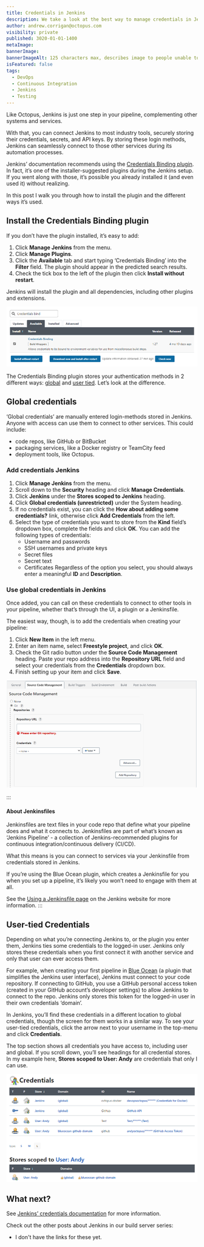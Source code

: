 ```yaml
---
title: Credentials in Jenkins
description: We take a look at the best way to manage credentials in Jenkins with the Credentials Binding plugin.
author: andrew.corrigan@octopus.com
visibility: private
published: 3020-01-01-1400
metaImage: 
bannerImage: 
bannerImageAlt: 125 characters max, describes image to people unable to see it.
isFeatured: false
tags:
  - DevOps
  - Continuous Integration
  - Jenkins
  - Testing
---
```


Like Octopus, Jenkins is just one step in your pipeline, complementing other systems and services.

With that, you can connect Jenkins to most industry tools, securely storing their credentials, secrets, and API keys. By storing these login methods, Jenkins can seamlessly connect to those other services during its automation processes.

Jenkins’ documentation recommends using the [Credentials Binding plugin](https://plugins.jenkins.io/credentials-binding/). In fact, it’s one of the installer-suggested plugins during the Jenkins setup. If you went along with those, it’s possible you already installed it (and even used it) without realizing.

In this post I walk you through how to install the plugin and the different ways it’s used.

## Install the Credentials Binding plugin

If you don’t have the plugin installed, it’s easy to add:

1. Click **Manage Jenkins** from the menu.
1. Click **Manage Plugins**.
1. Click the **Available** tab and start typing ‘Credentials Binding’ into the **Filter** field. The plugin should appear in the predicted search results.
1. Check the tick box to the left of the plugin then click **Install without restart**.

Jenkins will install the plugin and all dependencies, including other plugins and extensions.

![The Manage Plugin screen with the 'Credentials Binding plugin' found in the store and ready to install](install-credentials-binding-plugin.png)

The Credentials Binding plugin stores your authentication methods in 2 different ways: [global](#global-credentials) and [user tied](#user-tied-Credentials). Let’s look at the difference.

## Global credentials

‘Global credentials’ are manually entered login-methods stored in Jenkins. Anyone with access can use them to connect to other services. This could include:

-	code repos, like GitHub or BitBucket
-	packaging services, like a Docker registry or TeamCity feed
-	deployment tools, like Octopus.

### Add credentials Jenkins

1. Click **Manage Jenkins** from the menu.
1. Scroll down to the **Security** heading and click **Manage Credentials**.
1. Click **Jenkins** under the **Stores scoped to Jenkins** heading.
1. Click **Global credentials (unrestricted)** under the System heading.
1. If no credentials exist, you can click the **How about adding some credentials?** link, otherwise click **Add Credentials** from the left.
1. Select the type of credentials you want to store from the **Kind** field’s dropdown box, complete the fields and click **OK**. You can add the following types of credentials:
   - Username and passwords
   - SSH usernames and private keys
   - Secret files
   - Secret text
   - Certificates
Regardless of the option you select, you should always enter a meaningful **ID** and **Description**.

### Use global credentials in Jenkins

Once added, you can call on these credentials to connect to other tools in your pipeline, whether that’s through the UI, a plugin or a Jenkinsfile.

The easiest way, though, is to add the credentials when creating your pipeline:

1. Click **New Item** in the left menu.
1. Enter an item name, select **Freestyle project**, and click **OK**.
1. Check the Git radio button under the **Source Code Management** heading. Paste your repo address into the **Repository URL** field and select your credentials from the **Credentials** dropdown box.
1. Finish setting up your item and click **Save**.

![The Jenkins freelstyle project setup screen showing an example of where you can select global credentials](freestyle-project-setup.png)

:::
#### About Jenkinsfiles

Jenkinsfiles are text files in your code repo that define what your pipeline does and what it connects to. Jenkinsfiles are part of what’s known as ‘Jenkins Pipeline’ - a collection of Jenkins-recommended plugins for continuous integration/continuous delivery (CI/CD).

What this means is you can connect to services via your Jenkinsfile from credentials stored in Jenkins.

If you’re using the Blue Ocean plugin, which creates a Jenkinsfile for you when you set up a pipeline, it’s likely you won’t need to engage with them at all.

See the [Using a Jenkinsfile page](https://www.jenkins.io/doc/book/pipeline/jenkinsfile/) on the Jenkins website for more information.
:::

## User-tied Credentials

Depending on what you’re connecting Jenkins to, or the plugin you enter them, Jenkins ties some credentials to the logged-in user. Jenkins only stores these credentials when you first connect it with another service and only that user can ever access them.

For example, when creating your first pipeline in [Blue Ocean](https://plugins.jenkins.io/blueocean/) (a plugin that simplifies the Jenkins user interface), Jenkins must connect to your code repository. If connecting to GitHub, you use a GitHub personal access token (created in your GitHub account’s developer settings) to allow Jenkins to connect to the repo. Jenkins only stores this token for the logged-in user in their own credentials ‘domain’.

In Jenkins, you’ll find these credentials in a different location to global credentials, though the screen for them works in a similar way. To see your user-tied credentials, click the arrow next to your username in the top-menu and click **Credentials**.

The top section shows all credentials you have access to, including user and global. If you scroll down, you’ll see headings for all credential stores. In my example here, **Stores scoped to User: Andy** are credentials that only I can use.

![An example of user-tied credentials in Jenkins](user-tied-credentials.png)

## What next?

See [Jenkins’ credentials documentation](https://www.jenkins.io/doc/book/using/using-credentials/) for more information.

Check out the other posts about Jenkins in our build server series:
- I don't have the links for these yet.
